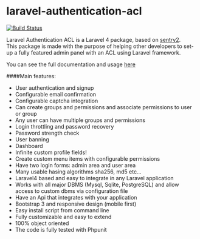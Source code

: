 laravel-authentication-acl
==========================

[![Build Status](https://travis-ci.org/intrip/laravel-authentication-acl.png)](https://travis-ci.org/intrip/laravel-authentication-acl)

Laravel Authentication ACL is a Laravel 4 package, based on <a href="https://github.com/cartalyst/sentry" target="_blank">sentry2</a>. <br/>
This package is made with the purpose of helping other developers to set-up
a fully featured admin panel with an ACL using Laravel framework.

You can see the full documentation and usage [here](docs/index.md)

####Main features:
 - User authentication and signup
 - Configurable email confirmation
 - Configurable captcha integration
 - Can create groups and permissions and associate permissions to user or group
 - Any user can have multiple groups and permissions
 - Login throttling and password recovery
 - Password strength check
 - User banning
 - Dashboard
 - Infinite custom profile fields!
 - Create custom menu items with configurable permissions
 - Have two login forms: admin area and user area
 - Many usable hasing algorithms sha256, md5 etc...
 - Laravel4 based and easy to integrate in any Laravel application
 - Works with all major DBMS (Mysql, Sqlite, PostgreSQL) and allow access to custom dbms via configuration file
 - Have an Api that integrates with your application
 - Bootstrap 3 and responsive design (mobile first)
 - Easy install script from command line
 - Fully customizable and easy to extend
 - 100% object oriented
 - The code is fully tested with Phpunit
